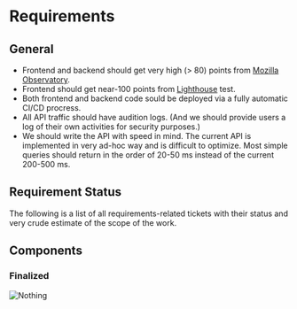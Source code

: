 # Requirements

## General

- Frontend and backend should get very high (> 80) points from [Mozilla Observatory](https://observatory.mozilla.org/).
- Frontend should get near-100 points from [Lighthouse](https://developers.google.com/web/tools/lighthouse/) test.
- Both frontend and backend code sould be deployed via a fully automatic CI/CD procress.
- All API traffic should have audition logs. (And we should provide users a log of their own activities for security purposes.)
- We should write the API with speed in mind. The current API is implemented in very ad-hoc way and is difficult to optimize. Most simple queries should return in the order of 20-50 ms instead of the current 200-500 ms.

## Requirement Status

The following is a list of all requirements-related tickets with their status and very crude estimate of the scope of the work.

<IssueList/>

## Components

### Finalized

![Nothing](https://media.giphy.com/media/SAAMcPRfQpgyI/giphy.gif)
